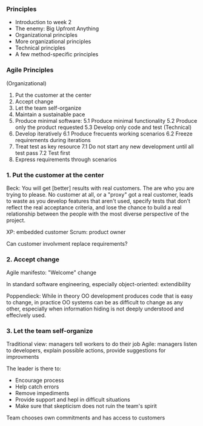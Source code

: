 ### Principles 

* Introduction to week 2 
* The enemy: Big Upfront Anything 
* Organizational principles 
* More organizational principles 
* Technical principles 
* A few method-specific principles

### Agile Principles

(Organizational)
1. Put the customer at the center
2. Accept change
3. Let the team self-organize
4. Maintain a sustainable pace
5. Produce minimal software:
  5.1 Produce minimal functionality
  5.2 Produce only the product requested
  5.3 Develop only code and test
(Technical)
6. Develop iteratively
  6.1 Produce frecuents working scenarios
  6.2 Freeze requirements during iterations
7. Treat test as key resource
  7.1 Do not start any new development until all test pass
  7.2 Test first
8. Express requirements through scenarios


### 1. Put the customer at the center

Beck: You will get [better] results with real customers. The are who you
are trying to please. No customer at all, or a "proxy" got a real 
customer, leads to waste as you develop features that aren't used, specify
tests that don't reflect the real acceptance criteria, and lose the chance
to build a real relationship between the people with the most diverse
perspective of the project.

XP: embedded customer
Scrum: product owner

Can customer involvment replace requirements?

### 2. Accept change

Agile manifesto: "Welcome" change

In standard software engineering, especially object-oriented:
extendibility

Poppendieck: While in theory OO development produces
code that is easy to change, in practice OO systems can be
as difficult to change as any other, especially when information
hiding is not deeply understood and effecively used.




### 3. Let the team self-organize

Traditional view: managers tell workers to do their job
Agile: managers listen to developers, explain possible actions,
provide suggestions for improvments

The leader is there to:

* Encourage process
* Help catch errors
* Remove impediments
* Provide support and hepl in difficult situations
* Make sure that skepticism does not ruin the team's spirit

Team chooses own commitments and has access to customers



















